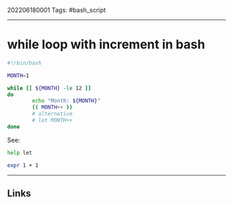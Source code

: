 202206180001
Tags: #bash_script

---

# while loop with increment in bash

```bash
#!/bin/bash

MONTH=1

while [[ ${MONTH} -le 12 ]]
do
        echo "Month: ${MONTH}"
        (( MONTH++ ))
		# alternative
		# let MONTH++
done
```

See:
```bash
help let
```

```bash
expr 1 + 1
```

---
## Links